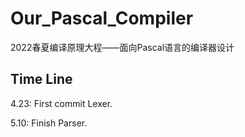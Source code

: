# Our_Pascal_Compiler
2022春夏编译原理大程——面向Pascal语言的编译器设计
## Time Line
4.23: First commit Lexer.

5.10: Finish Parser.